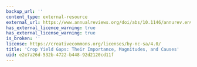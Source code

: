 ```yaml
---
backup_url: ''
content_type: external-resource
external_url: https://www.annualreviews.org/doi/abs/10.1146/annurev.environ.041008.093740
has_external_licence_warning: true
has_external_license_warning: true
is_broken: ''
license: https://creativecommons.org/licenses/by-nc-sa/4.0/
title: 'Crop Yield Gaps: Their Importance, Magnitudes, and Causes'
uid: e2e7a26d-532b-4722-b448-92d2120cd11f
---
```

